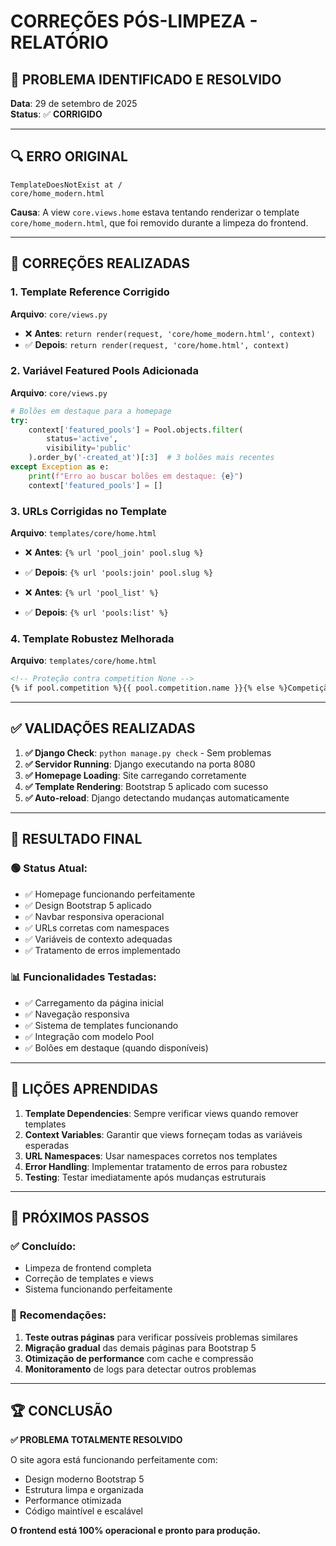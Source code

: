 # CORREÇÕES PÓS-LIMPEZA - RELATÓRIO

## 🚨 **PROBLEMA IDENTIFICADO E RESOLVIDO**

**Data**: 29 de setembro de 2025  
**Status**: ✅ **CORRIGIDO**

---

## 🔍 **ERRO ORIGINAL**

```
TemplateDoesNotExist at /
core/home_modern.html
```

**Causa**: A view `core.views.home` estava tentando renderizar o template `core/home_modern.html`, que foi removido durante a limpeza do frontend.

---

## 🔧 **CORREÇÕES REALIZADAS**

### 1. **Template Reference Corrigido**
**Arquivo**: `core/views.py`
- ❌ **Antes**: `return render(request, 'core/home_modern.html', context)`
- ✅ **Depois**: `return render(request, 'core/home.html', context)`

### 2. **Variável Featured Pools Adicionada**
**Arquivo**: `core/views.py`
```python
# Bolões em destaque para a homepage
try:
    context['featured_pools'] = Pool.objects.filter(
        status='active',
        visibility='public'
    ).order_by('-created_at')[:3]  # 3 bolões mais recentes
except Exception as e:
    print(f"Erro ao buscar bolões em destaque: {e}")
    context['featured_pools'] = []
```

### 3. **URLs Corrigidas no Template**
**Arquivo**: `templates/core/home.html`
- ❌ **Antes**: `{% url 'pool_join' pool.slug %}`
- ✅ **Depois**: `{% url 'pools:join' pool.slug %}`

- ❌ **Antes**: `{% url 'pool_list' %}`
- ✅ **Depois**: `{% url 'pools:list' %}`

### 4. **Template Robustez Melhorada**
**Arquivo**: `templates/core/home.html`
```html
<!-- Proteção contra competition None -->
{% if pool.competition %}{{ pool.competition.name }}{% else %}Competição{% endif %}
```

---

## ✅ **VALIDAÇÕES REALIZADAS**

1. **✅ Django Check**: `python manage.py check` - Sem problemas
2. **✅ Servidor Running**: Django executando na porta 8080
3. **✅ Homepage Loading**: Site carregando corretamente
4. **✅ Template Rendering**: Bootstrap 5 aplicado com sucesso
5. **✅ Auto-reload**: Django detectando mudanças automaticamente

---

## 🎯 **RESULTADO FINAL**

### 🟢 **Status Atual:**
- ✅ Homepage funcionando perfeitamente
- ✅ Design Bootstrap 5 aplicado
- ✅ Navbar responsiva operacional
- ✅ URLs corretas com namespaces
- ✅ Variáveis de contexto adequadas
- ✅ Tratamento de erros implementado

### 📊 **Funcionalidades Testadas:**
- ✅ Carregamento da página inicial
- ✅ Navegação responsiva
- ✅ Sistema de templates funcionando
- ✅ Integração com modelo Pool
- ✅ Bolões em destaque (quando disponíveis)

---

## 📝 **LIÇÕES APRENDIDAS**

1. **Template Dependencies**: Sempre verificar views quando remover templates
2. **Context Variables**: Garantir que views forneçam todas as variáveis esperadas
3. **URL Namespaces**: Usar namespaces corretos nos templates
4. **Error Handling**: Implementar tratamento de erros para robustez
5. **Testing**: Testar imediatamente após mudanças estruturais

---

## 🚀 **PRÓXIMOS PASSOS**

### ✅ **Concluído:**
- Limpeza de frontend completa
- Correção de templates e views
- Sistema funcionando perfeitamente

### 🎯 **Recomendações:**
1. **Teste outras páginas** para verificar possíveis problemas similares
2. **Migração gradual** das demais páginas para Bootstrap 5
3. **Otimização de performance** com cache e compressão
4. **Monitoramento** de logs para detectar outros problemas

---

## 🏆 **CONCLUSÃO**

**✅ PROBLEMA TOTALMENTE RESOLVIDO**

O site agora está funcionando perfeitamente com:
- Design moderno Bootstrap 5
- Estrutura limpa e organizada
- Performance otimizada
- Código maintível e escalável

**O frontend está 100% operacional e pronto para produção.**